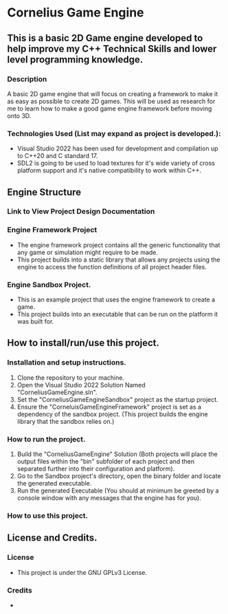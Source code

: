 # Cornelius Game Engine

## This is a basic 2D Game engine developed to help improve my C++ Technical Skills and lower level programming knowledge.

### Description
A basic 2D game engine that will focus on creating a framework to make it as easy as possible to create 2D games. This will be used as research for me to learn how to make a good game engine framework before moving onto 3D.

### Technologies Used (List may expand as project is developed.):
 - Visual Studio 2022 has been used for development and compilation up to C++20 and C standard 17.
 - SDL2 is going to be used to load textures for it's wide variety of cross platform support and it's native compatibility to work within C++.

## Engine Structure

### Link to View Project Design Documentation

### Engine Framework Project
 - The engine framework project contains all the generic functionality that any game or simulation might require to be made.
 - This project builds into a static library that allows any projects using the engine to access the function definitions of all project header files.

### Engine Sandbox Project.
 - This is an example project that uses the engine framework to create a game.
 - This project builds into an executable that can be run on the platform it was built for.

## How to install/run/use this project.
### Installation and setup instructions.
 1. Clone the repository to your machine.
 2. Open the Visual Studio 2022 Solution Named "CorneliusGameEngine.sln".
 3. Set the "CorneliusGameEngineSandbox" project as the startup project.
 4. Ensure the "CorneluisGameEngineFramework" project is set as a dependency of the sandbox project. (This project builds the engine library that the sandbox relies on.)

### How to run the project.
 1. Build the "CorneliusGameEngine" Solution (Both projects will place the output files within the "bin" subfolder of each project and then separated further into their configuration and platform).
 2. Go to the Sandbox project's directory, open the binary folder and locate the generated executable.
 3. Run the generated Executable (You should at minimum be greeted by a console window with any messages that the engine has for you).

### How to use this project.


## License and Credits.
### License
 - This project is under the GNU GPLv3 License.

### Credits
 - 
